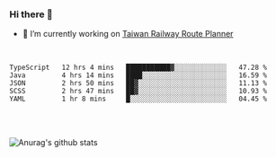 ### Hi there 👋

- 🔭 I’m currently working on [Taiwan Railway Route Planner](https://github.com/Taiwan-Railway-Route-Planner)

<br/>

<!--START_SECTION:waka-->
```text
TypeScript   12 hrs 4 mins   ███████████▓░░░░░░░░░░░░░   47.28 % 
Java         4 hrs 14 mins   ████░░░░░░░░░░░░░░░░░░░░░   16.59 % 
JSON         2 hrs 50 mins   ██▓░░░░░░░░░░░░░░░░░░░░░░   11.13 % 
SCSS         2 hrs 47 mins   ██▓░░░░░░░░░░░░░░░░░░░░░░   10.93 % 
YAML         1 hr 8 mins     █░░░░░░░░░░░░░░░░░░░░░░░░   04.45 % 
```
<!--END_SECTION:waka-->

<br/>
<br/>

![Anurag's github stats](https://github-readme-stats.vercel.app/api?username=DepickereSven&show_icons=true&theme=tokyonight)



<!--
**DepickereSven/DepickereSven** is a ✨ _special_ ✨ repository because its `README.md` (this file) appears on your GitHub profile.

Here are some ideas to get you started:

- 🔭 I’m currently working on ...
- 🌱 I’m currently learning ...
- 👯 I’m looking to collaborate on ...
- 🤔 I’m looking for help with ...
- 💬 Ask me about ...
- 📫 How to reach me: ...
- 😄 Pronouns: ...
- ⚡ Fun fact: ...
-->
